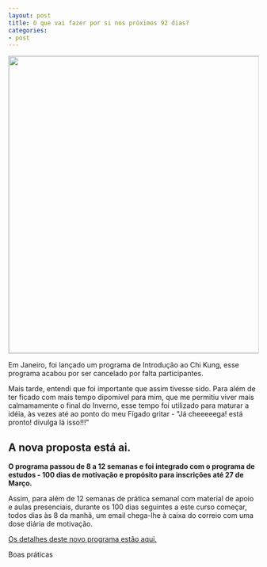 ```yaml
---
layout: post
title: O que vai fazer por si nos próximos 92 dias?
categories:
- post
---
```

<p align="center"><img src="http://lourencoazevedo.com/pimagens/zero.jpg" style="border: 1px solid #ccc; padding: 0px; width: 600px"></p>

Em Janeiro, foi lançado um programa de Introdução ao Chi Kung, esse programa acabou por ser cancelado por falta participantes. 

Mais tarde, entendi que foi importante que assim tivesse sido. Para além de ter ficado com mais tempo dipomível para mim, que me permitiu viver mais calmamamente o final do Inverno, esse tempo foi utilizado para maturar a idéia, às vezes até ao ponto do meu Fígado gritar - "Já cheeeeega! está pronto! divulga lá isso!!!"

## A nova proposta está ai. 

**O programa passou de 8 a 12 semanas e foi integrado com o programa de estudos - 100 dias de motivação e propósito para inscrições até 27 de Março.** 

Assim, para além de 12 semanas de prática semanal com material de apoio e aulas presenciais, durante os 100 dias seguintes a este curso começar, todos dias às 8 da manhã, um email chega-lhe à caixa do correio com uma dose diária de motivação. 

[Os detalhes deste novo programa estão aqui.](http://lourencoazevedo.com/zero.html)

Boas práticas 
